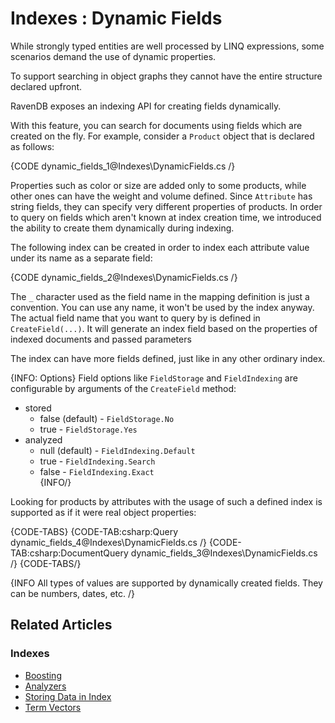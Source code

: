 # Indexes : Dynamic Fields

While strongly typed entities are well processed by LINQ expressions, some scenarios demand the use of dynamic properties. 

To support searching in object graphs they cannot have the entire structure declared upfront. 

RavenDB exposes an indexing API for creating fields dynamically.

With this feature, you can search for documents using fields which are created on the fly. For example, consider a `Product` object that is declared as follows:

{CODE dynamic_fields_1@Indexes\DynamicFields.cs /}

Properties such as color or size are added only to some products, while other ones can have the weight and volume defined. Since `Attribute` has string fields, they can specify very different properties of products.
In order to query on fields which aren't known at index creation time, we introduced the ability to create them dynamically during indexing.

The following index can be created in order to index each attribute value under its name as a separate field:

{CODE dynamic_fields_2@Indexes\DynamicFields.cs /}

The `_` character used as the field name in the mapping definition is just a convention. You can use any name, it won't be used by the index anyway. The actual field name
that you want to query by is defined in `CreateField(...)`. It will generate an index field based on the properties of indexed documents and passed parameters 

The index can have more fields defined, just like in any other ordinary index.

{INFO: Options}
Field options like `FieldStorage` and `FieldIndexing` are configurable by arguments of the `CreateField` method:   

  * stored   
    * false (default) - `FieldStorage.No`   
    * true - `FieldStorage.Yes`   
  * analyzed   
    * null (default) - `FieldIndexing.Default`   
    * true - `FieldIndexing.Search`   
    * false - `FieldIndexing.Exact`  
{INFO/}

Looking for products by attributes with the usage of such a defined index is supported as if it were real object properties:

{CODE-TABS}
{CODE-TAB:csharp:Query dynamic_fields_4@Indexes\DynamicFields.cs /}
{CODE-TAB:csharp:DocumentQuery dynamic_fields_3@Indexes\DynamicFields.cs /}
{CODE-TABS/}

{INFO All types of values are supported by dynamically created fields. They can be numbers, dates, etc. /}

## Related Articles

### Indexes

- [Boosting](../indexes/boosting)
- [Analyzers](../indexes/using-analyzers)
- [Storing Data in Index](../indexes/storing-data-in-index)
- [Term Vectors](../indexes/using-term-vectors)
